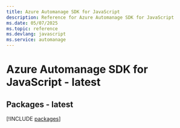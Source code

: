 ```yaml
---
title: Azure Automanage SDK for JavaScript
description: Reference for Azure Automanage SDK for JavaScript
ms.date: 05/07/2025
ms.topic: reference
ms.devlang: javascript
ms.service: automanage
---
```

# Azure Automanage SDK for JavaScript - latest
## Packages - latest
[!INCLUDE [packages](automanage-index.md)]